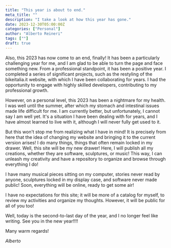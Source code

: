 ```yaml
---
title: "This year is about to end."
meta_title: ""
description: "I take a look at how this year has gone."
date: 2023-12-30T05:00:00Z
categories: ["Personal"]
author: "Alberto Reineri"
tags: [""]
draft: true
---
```


Also, this 2023 has now come to an end, finally! It has been a particularly challenging year for me, and I am glad to be able to turn the page and face something new. From a professional standpoint, it has been a positive year. I completed a series of significant projects, such as the restyling of the bikeitalia.it website, with which I have been collaborating for years. I had the opportunity to engage with highly skilled developers, contributing to my professional growth.

However, on a personal level, this 2023 has been a nightmare for my health. I was well until the summer, after which my stomach and intestinal issues made life difficult for me. I am currently better, but unfortunately, I cannot say I am well yet. It's a situation I have been dealing with for years, and I have almost learned to live with it, although I will never fully get used to it.

But this won't stop me from realizing what I have in mind! It is precisely from here that the idea of ​​changing my website and bringing it to the current version arises! I do many things, things that often remain locked in my drawer. Well, this site will be my new drawer! Here, I will publish all my creations, whether they are software, sculptures, or music! This way, I can unleash my creativity and have a repository to organize and browse through everything I do!

I have many musical pieces sitting on my computer, stories never read by anyone, sculptures locked in my display case, and software never made public! Soon, everything will be online, ready to get some air!

I have no expectations for this site; it will be more of a catalog for myself, to review my activities and organize my thoughts. However, it will be public for all of you too!

Well, today is the second-to-last day of the year, and I no longer feel like writing. See you in the new year!!!!

Many warm regards!

*Alberto*